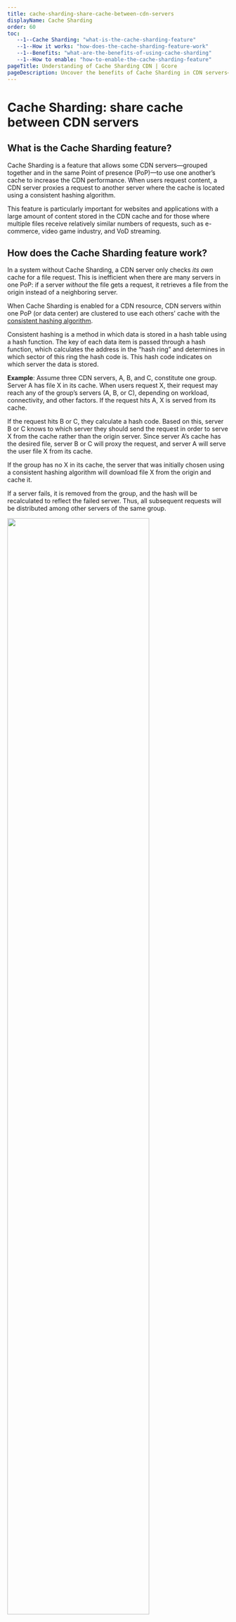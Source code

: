 ```yaml
---
title: cache-sharding-share-cache-between-cdn-servers
displayName: Cache Sharding
order: 60
toc:
   --1--Cache Sharding: "what-is-the-cache-sharding-feature"
   --1--How it works: "how-does-the-cache-sharding-feature-work"
   --1--Benefits: "what-are-the-benefits-of-using-cache-sharding"
   --1--How to enable: "how-to-enable-the-cache-sharding-feature"
pageTitle: Understanding of Cache Sharding CDN | Gcore
pageDescription: Uncover the benefits of Cache Sharding in CDN servers—enhanced content storage, reduced origin requests, and improved delivery speed.
---
```

# Сache Sharding: share cache between CDN servers

## What is the Cache Sharding feature?

Cache Sharding is a feature that allows some CDN servers—grouped together and in the same Point of presence (PoP)—to use one another’s cache to increase the CDN performance. When users request content, a CDN server proxies a request to another server where the cache is located using a consistent hashing algorithm.

This feature is particularly important for websites and applications with a large amount of content stored in the CDN cache and for those where multiple files receive relatively similar numbers of requests, such as e-commerce, video game industry, and VoD streaming.

## How does the Cache Sharding feature work?

In a system without Cache Sharding, a CDN server only checks *its own* cache for a file request. This is inefficient when there are many servers in one PoP: if a server *without* the file gets a request, it retrieves a file from the origin instead of a neighboring server.

When Cache Sharding is enabled for a CDN resource, CDN servers within one PoP (or data center) are clustered to use each others’ cache with the <a href="https://www.toptal.com/big-data/consistent-hashing#:~:text=according%20to%20Wikipedia).-,Consistent%20Hashing%20is%20a%20distributed%20hashing%20scheme%20that%20operates%20independently,without%20affecting%20the%20overall%20system" target="_blank">consistent hashing algorithm</a>.

Consistent hashing is a method in which data is stored in a hash table using a hash function. The key of each data item is passed through a hash function, which calculates the address in the “hash ring” and determines in which sector of this ring the hash code is. This hash code indicates on which server the data is stored.

**Example**: Assume three CDN servers, A, B, and C, constitute one group. Server A has file X in its cache. When users request X, their request may reach any of the group’s servers (A, B, or C), depending on workload, connectivity, and other factors. If the request hits A, X is served from its cache. 

If the request hits B or C, they calculate a hash code. Based on this, server B or C knows to which server they should send the request in order to serve X from the cache rather than the origin server. Since server A’s cache has the desired file, server B or C will proxy the request, and server A will serve the user file X from its cache.

If the group has no X in its cache, the server that was initially chosen using a consistent hashing algorithm will download file X from the origin and cache it.

If a server fails, it is removed from the group, and the hash will be recalculated to reflect the failed server. Thus, all subsequent requests will be distributed among other servers of the same group. 

<img src="https://assets.gcore.pro/docs/cdn/cdn-resource-options/cache/cache-sharding-share-cache-between-cdn-servers/cache-sharding-scheme.png" alt="" width="80%">

## What are the benefits of using Cache Sharding?

Cache Sharding optimizes content storage and distribution. Here are some of its benefits in more detail:

- **More efficient cache use.** Only one copy of a file is needed for all the data center’s servers. This means that each CDN server is used efficiently, rather than being occupied with repeats. 
- **Origin is protected from redundant requests.** CDN servers use the hash key to determine if there is content in the group's cache. The origin is only requested if there is no content cached by the group. This reduces the costs that are incurred when paying for traffic from the CDN servers to the origin. It also lowers the load on the origin server.
- **Improved content delivery speed.** Checking the caches of nearby servers in a group for a file is quicker than routing a request to the origin. This process enhances the “time to first byte” (TTFB,) indicating a more efficient system.

## How to enable the Cache Sharding feature

<a href="https://gcore.com/docs/cdn/getting-started/create-a-cdn-resource/create-a-cdn-resource-for-only-static-files" target="_blank">Newly created CDN resources</a> have Cache Sharding enabled automatically. If you’re a long-term user unsure whether the feature is activated, please contact our [support team](mailto:support@gcore.com) to request activation.